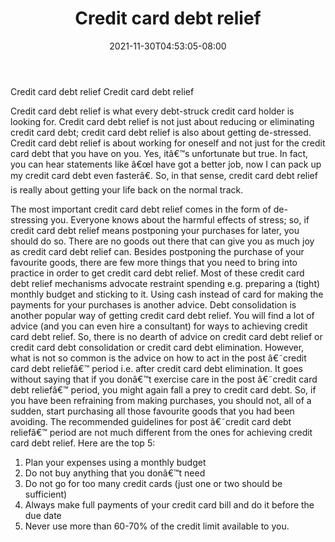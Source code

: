 ﻿---
title: "Credit card debt relief"
date: 2021-11-30T04:53:05-08:00
description: "Credit_Card_Debt Tips for Web Success"
featured_image: "/images/Credit_Card_Debt.jpg"
tags: ["Credit Card Debt"]
---

Credit card debt relief
Credit card debt relief

Credit card debt relief is what every debt-struck credit card holder is looking for. Credit card debt relief is not just about reducing or eliminating credit card debt; credit card debt relief is also about getting de-stressed. Credit card debt relief is about working for oneself and not just for the credit card debt that you have on you. Yes, itâ€™s unfortunate but true. In fact, you can hear statements like â€œI have got a better job, now I can pack up my credit card debt even fasterâ€. So, in that sense, credit card debt relief is really about getting your life back on the normal track. 

The most important credit card debt relief comes in the form of de-stressing you. Everyone knows about the harmful effects of stress; so, if credit card debt relief means postponing your purchases for later, you should do so. There are no goods out there that can give you as much joy as credit card debt relief can. Besides postponing the purchase of your favourite goods, there are few more things that you need to bring into practice in order to get credit card debt relief. Most of these credit card debt relief mechanisms advocate restraint spending e.g. preparing a (tight) monthly budget and sticking to it. Using cash instead of card for making the payments for your purchases is another advice. Debt consolidation is another popular way of getting credit card debt relief. You will find a lot of advice (and you can even hire a consultant) for ways to achieving credit card debt relief. So, there is no dearth of advice on credit card debt relief or credit card debt consolidation or credit card debt elimination. However, what is not so common is the advice on how to act in the post â€˜credit card debt reliefâ€™ period i.e. after credit card debt elimination. It goes without saying that if you donâ€™t exercise care in the post â€˜credit card debt reliefâ€™ period, you might again fall a prey to credit card debt. So, if you have been refraining from making purchases, you should not, all of a sudden, start purchasing all those favourite goods that you had been avoiding. The recommended guidelines for post â€˜credit card debt reliefâ€™ period are not much different from the ones for achieving credit card debt relief. Here are the top 5:
1.	Plan your expenses using a monthly budget
2.	Do not buy anything that you donâ€™t need
3.	Do not go for  too many credit cards (just one or two should be sufficient)
4.	Always make full payments of your credit card bill and do it before the due date
5.	Never use more than 60-70% of the credit limit available to you.

